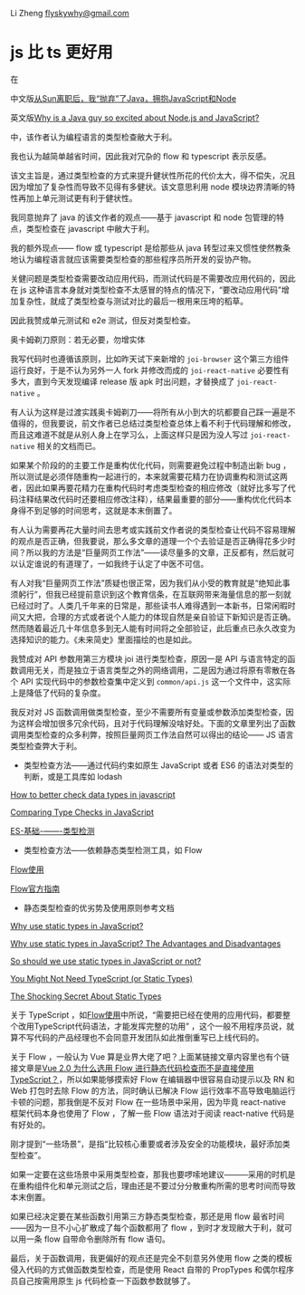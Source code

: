 Li Zheng flyskywhy@gmail.com

# js 比 ts 更好用

在

中文版[从Sun离职后，我“抛弃”了Java，拥抱JavaScript和Node](http://www.linuxeden.com/a/35938)

英文版[Why is a Java guy so excited about Node.js and JavaScript?](https://blog.sourcerer.io/why-is-a-java-guy-so-excited-about-node-js-and-javascript-7cfc423efb44)

中，该作者认为编程语言的类型检查敝大于利。

我也认为越简单越省时间，因此我对冗杂的 flow 和 typescript 表示反感。

该文主旨是，通过类型检查的方式来提升健状性所花的代价太大，得不偿失，况且因为增加了复杂性而导致不见得有多健状。该文意思利用 node 模块边界清晰的特性再加上单元测试更有利于健状性。

我同意抛弃了 java 的该文作者的观点——基于 javascript 和 node 包管理的特点，类型检查在 javascript 中敝大于利。

我的额外现点—— flow 或 typescript 是给那些从 java 转型过来又惯性使然教条地认为编程语言就应该需要类型检查的那些程序员所开发的妥协产物。

关健问题是类型检查需要改动应用代码，而测试代码是不需要改应用代码的，因此在 js 这种语言本身就对类型检查不太感冒的特点的情况下，“要改动应用代码”增加复杂性，就成了类型检查与测试对比的最后一根用来压垮的稻草。

因此我赞成单元测试和 e2e 测试，但反对类型检查。

奥卡姆剃刀原则：若无必要，勿增实体

我写代码时也遵循该原则，比如昨天试下来新增的 `joi-browser` 这个第三方组件运行良好，于是不认为另外一人 fork 并修改而成的 `joi-react-native` 必要性有多大，直到今天发现编译 release 版 apk 时出问题，才替换成了 `joi-react-native` 。

有人认为这样是过渡实践奥卡姆剃刀——将所有从小到大的坑都要自己踩一遍是不值得的，但我要说，前文作者已总结过类型检查总体上看不利于代码理解和修改，而且这难道不就是从别人身上在学习么，上面这样只是因为没人写过 `joi-react-native` 相关的文档而已。

如果某个阶段的的主要工作是重构优化代码，则需要避免过程中制造出新 bug ，所以测试是必须伴随重构一起进行的，本来就需要花精力在协调重构和测试这两者，因此如果再要花精力在重构代码时考虑类型检查的相应修改（就好比多写了代码注释结果改代码时还要相应修改注释），结果最重要的部分——重构优化代码本身得不到足够的时间思考，这就是本末倒置了。

有人认为需要再花大量时间去思考或实践前文作者说的类型检查让代码不容易理解的观点是否正确，但我要说，那么多文章的道理一个个去验证是否正确得花多少时间？所以我的方法是“巨量网页工作法”——读尽量多的文章，正反都有，然后就可以认定谁说的有道理了，一如我终于认定了中医不可信。

有人对我“巨量网页工作法”质疑也很正常，因为我们从小受的教育就是“绝知此事须躬行”，但我已经提前意识到这个教育信条，在互联网带来海量信息的那一刻就已经过时了。人类几千年来的日常是，那些读书人难得遇到一本新书，日常闲暇时间又大把，合理的方式或者说个人能力的体现自然是亲自验证下新知识是否正确。然而随着最近几十年信息多到无人能有时间将之全部验证，此后重点已永久改变为选择知识的能力。《未来简史》里面描绘的也是如此。

我赞成对 API 参数用第三方模块 joi 进行类型检查，原因一是 API 与语言特定的函数调用无关，而是独立于语言类型之外的网络调用，二是因为通过将原有零散在各个 API 实现代码中的参数检查集中定义到 `common/api.js` 这一个文件中，这实际上是降低了代码的复杂度。

我反对对 JS 函数调用做类型检查，至少不需要所有变量或参数添加类型检查，因为这样会增加很多冗余代码，且对于代码理解没啥好处。下面的文章里列出了函数调用类型检查的众多利弊，按照巨量网页工作法自然可以得出的结论—— JS 语言类型检查弊大于利。

* 类型检查方法——通过代码约束如原生 JavaScript 或者 ES6 的语法对类型的判断，或是工具库如 lodash

[How to better check data types in javascript](https://webbjocke.com/javascript-check-data-types/)

[Comparing Type Checks in JavaScript](http://engblog.yext.com/post/js-type-checking)

[ES-基础-——-类型检测](https://juejin.im/entry/59986731f265da247e7d90a3)

* 类型检查方法——依赖静态类型检测工具，如 Flow

[Flow使用](https://segmentfault.com/a/1190000008088489)

[Flow官方指南](https://flow.org/en/docs/getting-started/)

* 静态类型检查的优劣势及使用原则参考文档

[Why use static types in JavaScript?](https://medium.freecodecamp.org/why-use-static-types-in-javascript-part-1-8382da1e0adb)

[Why use static types in JavaScript? The Advantages and Disadvantages](https://medium.freecodecamp.org/why-use-static-types-in-javascript-part-2-part-3-be699ee7be60)

[So should we use static types in JavaScript or not?](https://medium.freecodecamp.org/why-use-static-types-in-javascript-part-4-b2e1e06a67c9)

[You Might Not Need TypeScript (or Static Types)](https://medium.com/javascript-scene/you-might-not-need-typescript-or-static-types-aa7cb670a77b)

[The Shocking Secret About Static Types](https://medium.com/javascript-scene/the-shocking-secret-about-static-types-514d39bf30a3)

关于 TypeScript ，如[Flow使用](https://segmentfault.com/a/1190000008088489)中所说，“需要把已经在使用的应用代码，都要整个改用TypeScript代码语法，才能发挥完整的功用” ，这个一般不用程序员说，就算不写代码的产品经理也不会同意开发团队如此推倒重写已上线代码的。

关于 Flow ，一般认为 Vue 算是业界大佬了吧？上面某链接文章内容里也有个链接文章是[Vue 2.0 为什么选用 Flow 进行静态代码检查而不是直接使用 TypeScript？](https://www.zhihu.com/question/46397274)，所以如果能够摸索好 Flow 在编辑器中很容易自动提示以及 RN 和 Web 打包时去除 Flow 的方法，同时确认已解决 Flow 运行效率不高导致电脑运行卡顿的问题，那我倒是不反对 Flow 在一些场景中采用，因为毕竟 react-native 框架代码本身也使用了 Flow ，了解一些 Flow 语法对于阅读 react-native 代码是有好处的。

刚才提到“一些场景”，是指“比较核心重要或者涉及安全的功能模块，最好添加类型检查”。

如果一定要在这些场景中采用类型检查，那我也要啰嗦地建议———采用的时机是在重构组件化和单元测试之后，理由还是不要过分分散重构所需的思考时间而导致本末倒置。

如果已经决定要在某些函数引用第三方静态类型检查，那还是用 flow 最省时间——因为一旦不小心扩散成了每个函数都用了 flow ，到时才发现敝大于利，就可以用一条 flow 自带命令删除所有 flow 语句。

最后，关于函数调用，我更偏好的观点还是完全不刻意另外使用 flow 之类的模板侵入代码的方式做函数类型检查，而是使用 React 自带的 PropTypes 和偶尔程序员自己按需用原生 js 代码检查一下函数参数就够了。
